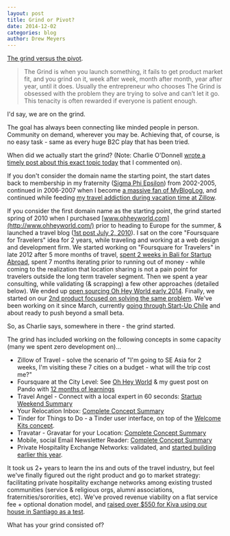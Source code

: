 ```yaml
---
layout: post
title: Grind or Pivot?
date: 2014-12-02
categories: blog
author: Drew Meyers
---
```

[The grind versus the pivot](http://avc.com/2014/12/the-grind-vs-the-pivot/).

> The Grind is when you launch something, it fails to get product market fit, and you grind on it, week after week, month after month, year after year, until it does. Usually the entrepreneur who chooses The Grind is obsessed with the problem they are trying to solve and can’t let it go. This tenacity is often rewarded if everyone is patient enough.

I'd say, we are on the grind.

The goal has always been connecting like minded people in person. Community on demand, wherever you may be. Achieving that, of course, is no easy task - same as every huge B2C play that has been tried.

When did we actually start the grind? (Note: Charlie O'Donnell [wrote a timely post about this exact topic today](http://www.thisisgoingtobebig.com/blog/2014/12/2/because-the-domain-makes-it-really-real.html) that I commented on).

If you don't consider the domain name the starting point, the start dates back to membership in my fraternity ([Sigma Phi Epsilon](http://www.horizonapp.co/sigma-phi-epsilon)) from 2002-2005, continued in 2006-2007 when I become [a massive fan of MyBlogLog](http://www.horizonapp.co/blog/mybloglog/), and continued while feeding [my travel addiction during vacation time at Zillow](http://www.drewmeyersinsights.com/2007/12/19/life-away-from-the-us/).

If you consider the first domain name as the starting point, the grind started spring of 2010 when I purchased [www.ohheyworld.com](http://www.ohheyworld.com/) prior to heading to Europe for the summer, & launched a travel blog ([1st post July 2, 2010](http://blog.ohheyworld.com/welcome-to-oh-hey-world-a-blog-devoted-to-backpacking-and-travel-for-gen-x-y/)). I sat on the core "Foursquare for Travelers" idea for 2 years, while traveling and working at a web design and development firm. We started working on "Foursquare for Travelers" in late 2012 after 5 more months of travel, [spent 2 weeks in Bali for Startup Abroad](http://www.drewmeyersinsights.com/2012/09/08/tech-startup-learnings-startup-abroad/), spent 7 months iterating prior to running out of money - while coming to the realization that location sharing is not a pain point for travelers outside the long term traveler segment. Then we spent a year consulting, while validating (& scrapping) a few other approaches (detailed below). We ended up [open sourcing Oh Hey World early 2014](http://www.prweb.com/releases/2014/02/prweb11609447.htm). Finally, we started on our [2nd product focused on solving the same problem](http://www.horizonapp.co/blog/horizon-missed-connections/). We've been working on it since March, currently [going through Start-Up Chile](http://www.horizonapp.co/blog/startup-chile-journey-gen-10/) and about ready to push beyond a small beta.

So, as Charlie says, somewhere in there - the grind started.

The grind has included working on the following concepts in some capacity (many we spent zero development on)...

- Zillow of Travel - solve the scenario of "I'm going to SE Asia for 2 weeks, I'm visiting these 7 cities on a budget - what will the trip cost me?"
- Foursquare at the City Level: See [Oh Hey World](www.ohheyworld) & my guest post on Pando with [12 months of learnings](http://pando.com/2013/10/12/a-tech-startup-recap-12-months-in/)
- Travel Angel - Connect with a local expert in 60 seconds: [Startup Weekend Summary](http://blog.ohheyworld.com/tech-startup-learnings-summary-of-startup-weekend-seattle-travelangel-co/)
- Your Relocation Inbox: [Complete Concept Summary](http://geekestateblog.com/thinking-behind-potential-pivot-oh-hey-world-relocation/)
- Tinder for Things to Do - a Tinder user interface, on top of the [Welcome Kits concept](http://blog.ohheyworld.com/welcome-kits-digital-nomads-southeast-asia/).
- Travatar - Gravatar for your Location: [Complete Concept Summary](http://www.travelstartups.co/travatar-a-travel-business-idea-for-the-taking/)
- Mobile, social Email Newsletter Reader: [Complete Concept Summary](http://www.horizonapp.co/blog/mobile-social-email-newsletter-reader/)
- Private Hospitality Exchange Networks: validated, and [started building earlier this year](http://www.horizonapp.co/blog/horizon-missed-connections/).

It took us 2+ years to learn the ins and outs of the travel industry, but feel we've finally figured out the right product and go to market strategy: facilitating private hospitality exchange networks among existing trusted communities (service & religious orgs, alumni associations, fraternities/sororities, etc). We've proved revenue viability on a flat service fee + optional donation model, and [raised over $550 for Kiva using our house in Santiago as a test](http://www.horizonapp.co/drewmeyers/).

What has your grind consisted of?
